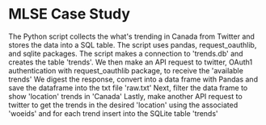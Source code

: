 # MLSE Case Study

The Python script collects the what's trending in Canada from Twitter and stores the data into a SQL table.
The script uses pandas, request_oauthlib, and sqlite packages.
The script makes a connection to 'trends.db' and creates the table 'trends'.
We then make an API request to twitter,  OAuth1 authentication with request_oauthlib package, to receive the 'available trends'
We digest the response, convert into a data frame with Pandas and save the dataframe into the txt file 'raw.txt'
Next, filter the data frame to show 'location' trends in 'Canada'
Lastly, make another API request to twitter to get the trends in the desired 'location' using the associated 'woeids'
and for each trend insert into the SQLite table 'trends'

